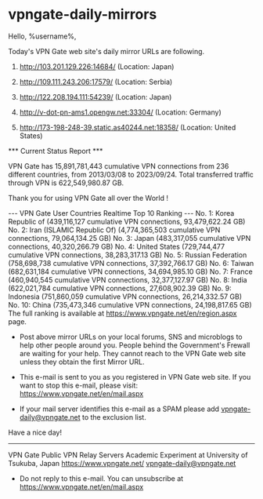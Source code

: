 # vpngate-daily-mirrors

Hello, %username%,

Today's VPN Gate web site's daily mirror URLs are following.

1. http://103.201.129.226:14684/
   (Location: Japan)

2. http://109.111.243.206:17579/
   (Location: Serbia)

3. http://122.208.194.111:54239/
   (Location: Japan)

4. http://v-dot-pn-ams1.opengw.net:33304/
   (Location: Germany)

5. http://173-198-248-39.static.as40244.net:18358/
   (Location: United States)


*** Current Status Report ***

VPN Gate has 15,891,781,443 cumulative VPN connections from 236 different countries, from 2013/03/08 to 2023/09/24.
Total transferred traffic through VPN is 622,549,980.87 GB.

Thank you for using VPN Gate all over the World !


--- VPN Gate User Countries Realtime Top 10 Ranking ---
No. 1: Korea Republic of (439,116,127 cumulative VPN connections, 93,479,622.24 GB)
No. 2: Iran (ISLAMIC Republic Of) (4,774,365,503 cumulative VPN connections, 79,064,134.25 GB)
No. 3: Japan (483,317,055 cumulative VPN connections, 40,320,266.79 GB)
No. 4: United States (729,744,477 cumulative VPN connections, 38,283,317.13 GB)
No. 5: Russian Federation (758,698,738 cumulative VPN connections, 37,392,766.17 GB)
No. 6: Taiwan (682,631,184 cumulative VPN connections, 34,694,985.10 GB)
No. 7: France (460,940,545 cumulative VPN connections, 32,377,127.97 GB)
No. 8: India (622,021,784 cumulative VPN connections, 27,608,902.39 GB)
No. 9: Indonesia (751,860,059 cumulative VPN connections, 26,214,332.57 GB)
No. 10: China (735,473,346 cumulative VPN connections, 24,198,817.65 GB)
The full ranking is available at https://www.vpngate.net/en/region.aspx page.


* Post above mirror URLs on your local forums, SNS and microblogs
  to help other people around you.
  People behind the Government's Frewall are waiting for your help.
  They cannot reach to the VPN Gate web site
  unless they obtain the first Mirror URL.

* This e-mail is sent to you as you registered in VPN Gate web site.
  If you want to stop this e-mail, please visit:
  https://www.vpngate.net/en/mail.aspx

* If your mail server identifies this e-mail as a SPAM
  please add vpngate-daily@vpngate.net to the exclusion list.

Have a nice day!

------------------------------------------------------
VPN Gate Public VPN Relay Servers
Academic Experiment at University of Tsukuba, Japan
https://www.vpngate.net/
vpngate-daily@vpngate.net
* Do not reply to this e-mail.
  You can unsubscribe at https://www.vpngate.net/en/mail.aspx


